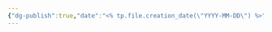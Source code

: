 ```yaml
---
{"dg-publish":true,"date":"<% tp.file.creation_date(\"YYYY-MM-DD\") %>","campaign":"Sunset Fortune","world":"Tor","game_date":0,"type":"timeline","tags":["timeline","sf"],"icon":"FasCalendarDays","permalink":"/templates/timeline-template/","dgPassFrontmatter":true,"created":"2024-01-29T12:27:35.622+10:30","updated":"2024-08-27T23:11:38.931+09:30"}
---
```


<span 
	  class='ob-timelines' 
	  data-date='0000-00-00' 
	  data-title='title'
	  data-class='orange' 
	  data-img = 'Sunset-Fortune/assets/' 
	  data-type='range' 
	  data-end='1443-00'> 
	
</span>